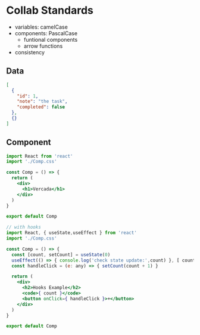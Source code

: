 # Collab Standards

- variables: camelCase
- components: PascalCase
  - funtional components
  - arrow functions
- consistency

## Data
```json
[
  {
    "id": 1,
    "note": "the task",
    "completed": false
  },
  {}
]
```

## Component
```jsx
import React from 'react'
import './Comp.css'

const Comp = () => {
  return (
    <div>
      <h1>Vercada</h1>
    </div>
  )
}

export default Comp
```

```jsx
// with hooks
import React, { useState,useEffect } from 'react'
import './Comp.css'

const Comp = () => {
  const [count, setCount] = useState(0)
  useEffect(() => { console.log('check state update:',count) }, [ count ])
  const handleClick = (e: any) => { setCount(count + 1) }

  return (
    <div>
      <h2>Hooks Example</h2>
      <code>{ count }</code>
      <button onClick={ handleClick }>+</button>
    </div>
  )
}

export default Comp
```